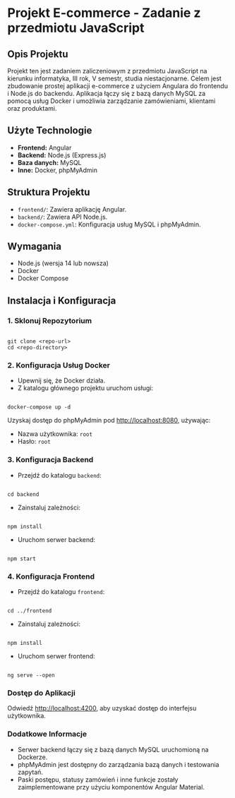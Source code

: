 <!DOCTYPE html>
<html>
<head>
    <title>Projekt E-commerce - Zadanie z Kursu JavaScript</title>
</head>
<body>

<h1>Projekt E-commerce - Zadanie z przedmiotu JavaScript</h1>

<h2>Opis Projektu</h2>
<p>
Projekt ten jest zadaniem zaliczeniowym z przedmiotu JavaScript na kierunku informatyka, III rok, V semestr, studia niestacjonarne. Celem jest zbudowanie prostej aplikacji e-commerce z użyciem Angulara do frontendu i Node.js do backendu. Aplikacja łączy się z bazą danych MySQL za pomocą usług Docker i umożliwia zarządzanie zamówieniami, klientami oraz produktami.
</p>

<h2>Użyte Technologie</h2>
<ul>
    <li><strong>Frontend:</strong> Angular</li>
    <li><strong>Backend:</strong> Node.js (Express.js)</li>
    <li><strong>Baza danych:</strong> MySQL</li>
    <li><strong>Inne:</strong> Docker, phpMyAdmin</li>
</ul>

<h2>Struktura Projektu</h2>
<ul>
    <li><code>frontend/</code>: Zawiera aplikację Angular.</li>
    <li><code>backend/</code>: Zawiera API Node.js.</li>
    <li><code>docker-compose.yml</code>: Konfiguracja usług MySQL i phpMyAdmin.</li>
</ul>

<h2>Wymagania</h2>
<ul>
    <li>Node.js (wersja 14 lub nowsza)</li>
    <li>Docker</li>
    <li>Docker Compose</li>
</ul>

<h2>Instalacja i Konfiguracja</h2>

<h3>1. Sklonuj Repozytorium</h3>
<pre><code>
git clone &lt;repo-url&gt;
cd &lt;repo-directory&gt;
</code></pre>

<h3>2. Konfiguracja Usług Docker</h3>
<ul>
    <li>Upewnij się, że Docker działa.</li>
    <li>Z katalogu głównego projektu uruchom usługi:</li>
</ul>
<pre><code>
docker-compose up -d
</code></pre>

<p>
Uzyskaj dostęp do phpMyAdmin pod <a href="http://localhost:8080">http://localhost:8080</a>, używając:
<ul>
    <li>Nazwa użytkownika: <code>root</code></li>
    <li>Hasło: <code>root</code></li>
</ul>
</p>

<h3>3. Konfiguracja Backend</h3>
<ul>
    <li>Przejdź do katalogu <code>backend</code>:</li>
</ul>
<pre><code>
cd backend
</code></pre>
<ul>
    <li>Zainstaluj zależności:</li>
</ul>
<pre><code>
npm install
</code></pre>
<ul>
    <li>Uruchom serwer backend:</li>
</ul>
<pre><code>
npm start
</code></pre>

<h3>4. Konfiguracja Frontend</h3>
<ul>
    <li>Przejdź do katalogu <code>frontend</code>:</li>
</ul>
<pre><code>
cd ../frontend
</code></pre>
<ul>
    <li>Zainstaluj zależności:</li>
</ul>
<pre><code>
npm install
</code></pre>
<ul>
    <li>Uruchom serwer frontend:</li>
</ul>
<pre><code>
ng serve --open
</code></pre>

<h3>Dostęp do Aplikacji</h3>
<p>
Odwiedź <a href="http://localhost:4200">http://localhost:4200</a>, aby uzyskać dostęp do interfejsu użytkownika.
</p>

<h3>Dodatkowe Informacje</h3>
<ul>
    <li>Serwer backend łączy się z bazą danych MySQL uruchomioną na Dockerze.</li>
    <li>phpMyAdmin jest dostępny do zarządzania bazą danych i testowania zapytań.</li>
    <li>Paski postępu, statusy zamówień i inne funkcje zostały zaimplementowane przy użyciu komponentów Angular Material.</li>
</ul>

</body>
</html>

